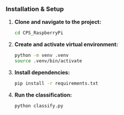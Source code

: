 ### Installation & Setup

1. **Clone and navigate to the project:**
   ```bash
   cd CPS_RaspberryPi
   ```

2. **Create and activate virtual environment:**
   ```bash
   python -m venv .venv
   source .venv/bin/activate
   ```

3. **Install dependencies:**
   ```bash
   pip install -r requirements.txt
   ```

4. **Run the classification:**
   ```bash
   python classify.py
   ```